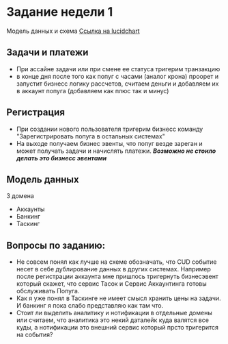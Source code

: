 # Задание недели 1
Модель данных и схема [Ссылка на lucidchart](https://lucid.app/lucidchart/0508ce19-2c88-4626-b1c4-3118ad1f6fc6/edit?invitationId=inv_472507a3-f54b-43bc-8f9d-53ece9389cab)

## Задачи и платежи
* При ассайне задачи или при смене ее статуса тригерим транзакцию
* в конце дня после того как попуг с часами (аналог крона) проорет и запустит бизнесс логику рассчетов, считаем деньги и добавляем их в аккаунт попуга (добавляем как плюс так и минус)

## Регистрация
* При создании нового пользователя тригерим бизнесс команду "Зарегистрировать попуга в остальных системах"
* На выходе получаем бизнес эвенты, что попуг везде зареган и может получать задачи и начислять платежи.
***Возможно не стоило делать это бизнесс эвентами***

## Модель данных
3 домена
* Аккаунты
* Банкинг
* Таскинг



## Вопросы по заданию:
* Не совсем понял как лучше на схеме обозначать, что CUD событие несет в себе дублирование данных в других системах. Например после регистрации аккаунта мне пришлось тригернуть бизнесэвент который скажет, что сервис Тасок и Сервис Аккаунтинга готовы обслуживать Попуга.
* Как я уже понял в Таскинге не имеет смысл хранить цены на задачи. И банкинг я пока слабо представляю как там что. 
* Стоит ли выделить аналитику и нотификации в отдельные домены или считаем, что аналитика это некий даталейк куда валятся все куды, а нотификации это внешний сервис который прсто тригерится на события?
